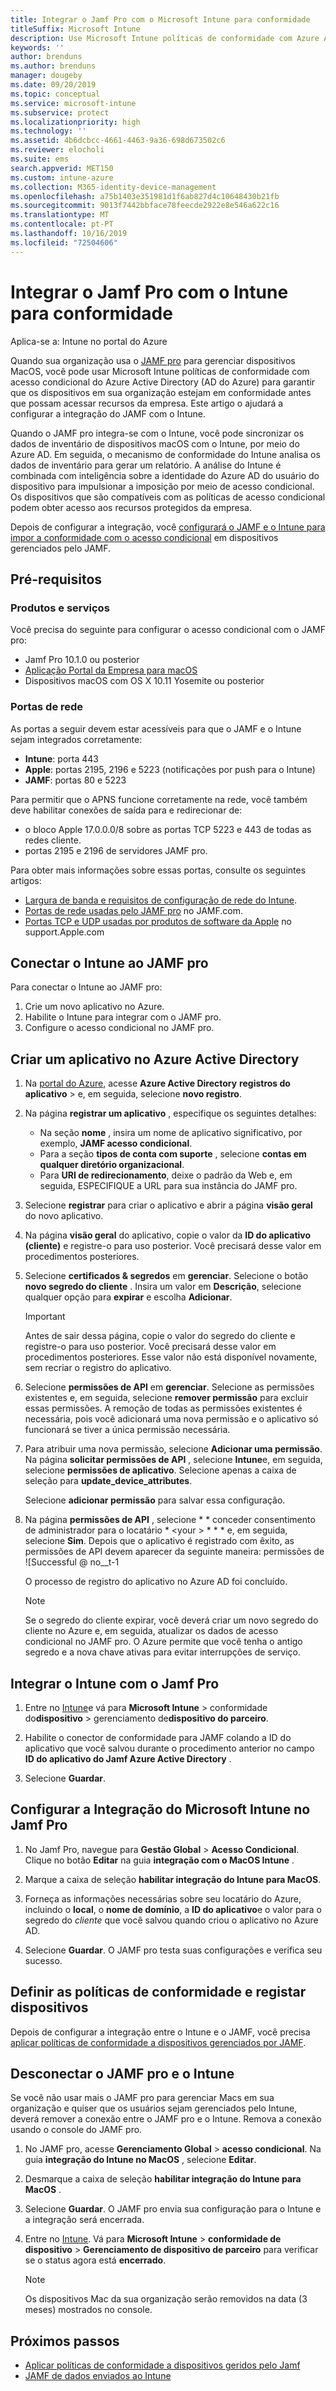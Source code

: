 ```yaml
---
title: Integrar o Jamf Pro com o Microsoft Intune para conformidade
titleSuffix: Microsoft Intune
description: Use Microsoft Intune políticas de conformidade com Azure Active Directory acesso condicional para ajudar a integrar e proteger dispositivos gerenciados por JAMF.
keywords: ''
author: brenduns
ms.author: brenduns
manager: dougeby
ms.date: 09/20/2019
ms.topic: conceptual
ms.service: microsoft-intune
ms.subservice: protect
ms.localizationpriority: high
ms.technology: ''
ms.assetid: 4b6dcbcc-4661-4463-9a36-698d673502c6
ms.reviewer: elocholi
ms.suite: ems
search.appverid: MET150
ms.custom: intune-azure
ms.collection: M365-identity-device-management
ms.openlocfilehash: a75b1403e351981d1f6ab827d4c10648430b21fb
ms.sourcegitcommit: 9013f7442bbface78feecde2922e8e546a622c16
ms.translationtype: MT
ms.contentlocale: pt-PT
ms.lasthandoff: 10/16/2019
ms.locfileid: "72504606"
---
```

# <a name="integrate-jamf-pro-with-intune-for-compliance"></a>Integrar o Jamf Pro com o Intune para conformidade

Aplica-se a: Intune no portal do Azure

Quando sua organização usa o [JAMF pro](https://www.jamf.com) para gerenciar dispositivos MacOS, você pode usar Microsoft Intune políticas de conformidade com acesso condicional do Azure Active Directory (AD do Azure) para garantir que os dispositivos em sua organização estejam em conformidade antes que possam acessar recursos da empresa. Este artigo o ajudará a configurar a integração do JAMF com o Intune.

Quando o JAMF pro integra-se com o Intune, você pode sincronizar os dados de inventário de dispositivos macOS com o Intune, por meio do Azure AD. Em seguida, o mecanismo de conformidade do Intune analisa os dados de inventário para gerar um relatório. A análise do Intune é combinada com inteligência sobre a identidade do Azure AD do usuário do dispositivo para impulsionar a imposição por meio de acesso condicional. Os dispositivos que são compatíveis com as políticas de acesso condicional podem obter acesso aos recursos protegidos da empresa.

Depois de configurar a integração, você [configurará o JAMF e o Intune para impor a conformidade com o acesso condicional](conditional-access-assign-jamf.md) em dispositivos gerenciados pelo JAMF.  


## <a name="prerequisites"></a>Pré-requisitos

### <a name="products-and-services"></a>Produtos e serviços
Você precisa do seguinte para configurar o acesso condicional com o JAMF pro:

- Jamf Pro 10.1.0 ou posterior
- [Aplicação Portal da Empresa para macOS](https://aka.ms/macoscompanyportal)
- Dispositivos macOS com OS X 10.11 Yosemite ou posterior

### <a name="network-ports"></a>Portas de rede
<!-- source: https://support.microsoft.com/en-us/help/4519171/troubleshoot-problems-when-integrating-jamf-with-microsoft-intune -->
As portas a seguir devem estar acessíveis para que o JAMF e o Intune sejam integrados corretamente: 
- **Intune**: porta 443
- **Apple**: portas 2195, 2196 e 5223 (notificações por push para o Intune)
- **JAMF**: portas 80 e 5223

Para permitir que o APNS funcione corretamente na rede, você também deve habilitar conexões de saída para e redirecionar de:
- o bloco Apple 17.0.0.0/8 sobre as portas TCP 5223 e 443 de todas as redes cliente.   
- portas 2195 e 2196 de servidores JAMF pro.  

Para obter mais informações sobre essas portas, consulte os seguintes artigos:  
- [Largura de banda e requisitos de configuração de rede do Intune](../fundamentals/network-bandwidth-use.md).
- [Portas de rede usadas pelo JAMF pro](https://www.jamf.com/jamf-nation/articles/34/network-ports-used-by-jamf-pro) no JAMF.com.
- [Portas TCP e UDP usadas por produtos de software da Apple](https://support.apple.com/HT202944) no support.Apple.com


## <a name="connect-intune-to-jamf-pro"></a>Conectar o Intune ao JAMF pro

Para conectar o Intune ao JAMF pro:

1. Crie um novo aplicativo no Azure.
2. Habilite o Intune para integrar com o JAMF pro.
3. Configure o acesso condicional no JAMF pro.

## <a name="create-an-application-in-azure-active-directory"></a>Criar um aplicativo no Azure Active Directory

1. Na [portal do Azure](https://portal.azure.com), acesse **Azure Active Directory** **registros do aplicativo** >  e, em seguida, selecione **novo registro**. 

2. Na página **registrar um aplicativo** , especifique os seguintes detalhes:
   - Na seção **nome** , insira um nome de aplicativo significativo, por exemplo, **JAMF acesso condicional**.
   - Para a seção **tipos de conta com suporte** , selecione **contas em qualquer diretório organizacional**. 
   - Para **URI de redirecionamento**, deixe o padrão da Web e, em seguida, ESPECIFIQUE a URL para sua instância do JAMF pro.  

3. Selecione **registrar** para criar o aplicativo e abrir a página **visão geral** do novo aplicativo.  

4. Na página **visão geral** do aplicativo, copie o valor da **ID do aplicativo (cliente)** e registre-o para uso posterior. Você precisará desse valor em procedimentos posteriores.  

5. Selecione **certificados & segredos** em **gerenciar**. Selecione o botão **novo segredo do cliente** . Insira um valor em **Descrição**, selecione qualquer opção para **expirar** e escolha **Adicionar**.

   > [!IMPORTANT]  
   > Antes de sair dessa página, copie o valor do segredo do cliente e registre-o para uso posterior. Você precisará desse valor em procedimentos posteriores. Esse valor não está disponível novamente, sem recriar o registro do aplicativo.  

6. Selecione **permissões de API** em **gerenciar**. Selecione as permissões existentes e, em seguida, selecione **remover permissão** para excluir essas permissões. A remoção de todas as permissões existentes é necessária, pois você adicionará uma nova permissão e o aplicativo só funcionará se tiver a única permissão necessária.  

7. Para atribuir uma nova permissão, selecione **Adicionar uma permissão**. Na página **solicitar permissões de API** , selecione **Intune**e, em seguida, selecione **permissões de aplicativo**. Selecione apenas a caixa de seleção para **update_device_attributes**.  

   Selecione **adicionar permissão** para salvar essa configuração.  

8. Na página **permissões de API** , selecione * * conceder consentimento de administrador para o locatário * \<your > * * * e, em seguida, selecione **Sim**.  Depois que o aplicativo é registrado com êxito, as permissões de API devem aparecer da seguinte maneira: permissões de ![Successful @ no__t-1

   O processo de registro do aplicativo no Azure AD foi concluído.


    > [!NOTE]
    > Se o segredo do cliente expirar, você deverá criar um novo segredo do cliente no Azure e, em seguida, atualizar os dados de acesso condicional no JAMF pro. O Azure permite que você tenha o antigo segredo e a nova chave ativas para evitar interrupções de serviço.

## <a name="enable-intune-to-integrate-with-jamf-pro"></a>Integrar o Intune com o Jamf Pro

1. Entre no [Intune](https://go.microsoft.com/fwlink/?linkid=2090973)e vá para **Microsoft Intune** >  conformidade do**dispositivo** >  gerenciamento de**dispositivo do parceiro**.

2. Habilite o conector de conformidade para JAMF colando a ID do aplicativo que você salvou durante o procedimento anterior no campo **ID do aplicativo do Jamf Azure Active Directory** .

3. Selecione **Guardar**.

## <a name="configure-microsoft-intune-integration-in-jamf-pro"></a>Configurar a Integração do Microsoft Intune no Jamf Pro

1. No Jamf Pro, navegue para **Gestão Global** > **Acesso Condicional**. Clique no botão **Editar** na guia **integração com o MacOS Intune** .

2. Marque a caixa de seleção **habilitar integração do Intune para MacOS**.

3. Forneça as informações necessárias sobre seu locatário do Azure, incluindo o **local**, o **nome de domínio**, a **ID do aplicativo**e o valor para o segredo do *cliente* que você salvou quando criou o aplicativo no Azure AD.  

4. Selecione **Guardar**. O JAMF pro testa suas configurações e verifica seu sucesso.

## <a name="set-up-compliance-policies-and-register-devices"></a>Definir as políticas de conformidade e registar dispositivos

Depois de configurar a integração entre o Intune e o JAMF, você precisa [aplicar políticas de conformidade a dispositivos gerenciados por JAMF](conditional-access-assign-jamf.md).


## <a name="disconnect-jamf-pro-and-intune"></a>Desconectar o JAMF pro e o Intune 

Se você não usar mais o JAMF pro para gerenciar Macs em sua organização e quiser que os usuários sejam gerenciados pelo Intune, deverá remover a conexão entre o JAMF pro e o Intune. Remova a conexão usando o console do JAMF pro. 

1. No JAMF pro, acesse **Gerenciamento Global** > **acesso condicional**. Na guia **integração do Intune no MacOS** , selecione **Editar**.
2. Desmarque a caixa de seleção **habilitar integração do Intune para MacOS** .
3. Selecione **Guardar**. O JAMF pro envia sua configuração para o Intune e a integração será encerrada.
4. Entre no [Intune](https://go.microsoft.com/fwlink/?linkid=2090973). Vá para **Microsoft Intune** > **conformidade de dispositivo** > **Gerenciamento de dispositivo de parceiro** para verificar se o status agora está **encerrado**. 

   > [!NOTE]
   > Os dispositivos Mac da sua organização serão removidos na data (3 meses) mostrados no console. 

## <a name="next-steps"></a>Próximos passos

- [Aplicar políticas de conformidade a dispositivos geridos pelo Jamf](conditional-access-assign-jamf.md)
- [JAMF de dados enviados ao Intune](data-jamf-sends-to-intune.md)
